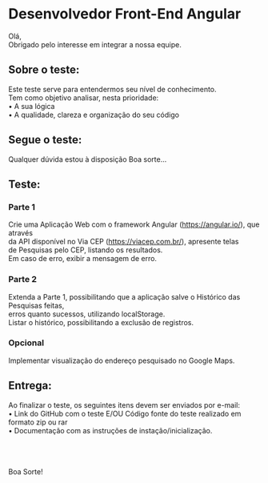# Desenvolvedor Front-End Angular

Olá,<br>
Obrigado pelo interesse em integrar a nossa equipe.

## Sobre o teste:
Este teste serve para entendermos seu nível de conhecimento.<br>
Tem como objetivo analisar, nesta prioridade:<br>
•  A sua lógica<br>
•  A qualidade, clareza e organização do seu código<br>

## Segue o teste:

Qualquer dúvida estou à disposição
Boa sorte...


## Teste:
### Parte 1
Crie uma Aplicação Web com o framework Angular (https://angular.io/), que através<br>
da API disponível no Via CEP (https://viacep.com.br/), apresente telas<br>
de Pesquisas pelo CEP, listando os resultados.<br>
Em caso de erro, exibir a mensagem de erro.<br>

### Parte 2
Extenda a Parte 1, possibilitando que a aplicação salve o Histórico das Pesquisas feitas,<br>
erros quanto sucessos, utilizando localStorage. <br>
Listar o histórico, possibilitando a exclusão de registros.<br>

### Opcional
Implementar visualização do endereço pesquisado no Google Maps.<br>



## Entrega:<br>
Ao finalizar o teste, os seguintes itens devem ser enviados por e-mail:<br>
•  Link do GitHub com o teste E/OU Código fonte do teste realizado em formato zip ou rar<br>
•  Documentação com as instruções de instação/inicialização.<br>

<br><Br><br>
Boa Sorte!
